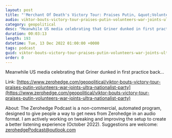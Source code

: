```yaml
---
layout: post
title: "'Merchant Of Death's Victory Tour: Praises Putin, &quot;Volunteers&quot; For War, &amp; Joins Ultra-Nationalist Party"
audio: viktor-bouts-victory-tour-praises-putin-volunteers-war-joints-ultra-nationalist-party-0
category: geopolitical
desc: "Meanwhile US media celebrating that Griner dunked in first practice back..."
duration: 00:03:13
length: 193
datetime: Tue, 13 Dec 2022 01:00:00 +0000
tags: podcast
guid: viktor-bouts-victory-tour-praises-putin-volunteers-war-joints-ultra-nationalist-party-0
order: 0
---
```

Meanwhile US media celebrating that Griner dunked in first practice back...

Link: [https://www.zerohedge.com/geopolitical/viktor-bouts-victory-tour-praises-putin-volunteers-war-joints-ultra-nationalist-party](https://www.zerohedge.com/geopolitical/viktor-bouts-victory-tour-praises-putin-volunteers-war-joints-ultra-nationalist-party)

About: The Zerohedge Podcast is a non-commercial, automated program, designed to give people a way to get news from Zerohedge in an audio format.  I am actively working on tweaking and improving the setup to create a better listening experience (October 2022).  Suggestions are welcome: [zerohedgePodcast@outlook.com](mailto:zerohedgePodcast@outlook.com)